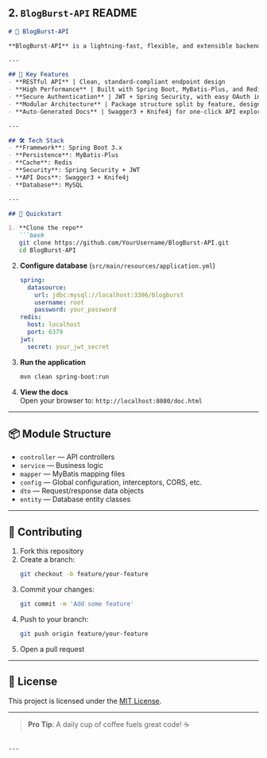 ## 2. `BlogBurst-API` README

```markdown
# 🚀 BlogBurst-API

**BlogBurst-API** is a lightning-fast, flexible, and extensible backend service for your blog platform, offering core features like article management, user authentication, comment threads, and tag categorization.

---

## 🎉 Key Features
- **RESTful API** | Clean, standard-compliant endpoint design  
- **High Performance** | Built with Spring Boot, MyBatis-Plus, and Redis caching  
- **Secure Authentication** | JWT + Spring Security, with easy OAuth integration  
- **Modular Architecture** | Package structure split by feature, designed for Open/Closed extension  
- **Auto-Generated Docs** | Swagger3 + Knife4j for one-click API exploration and testing  

---

## 🛠 Tech Stack
- **Framework**: Spring Boot 3.x  
- **Persistence**: MyBatis-Plus  
- **Cache**: Redis  
- **Security**: Spring Security + JWT  
- **API Docs**: Swagger3 + Knife4j  
- **Database**: MySQL  

---

## 🚀 Quickstart

1. **Clone the repo**  
   ```bash
   git clone https://github.com/YourUsername/BlogBurst-API.git
   cd BlogBurst-API
   ```
2. **Configure database** (`src/main/resources/application.yml`)  
   ```yaml
   spring:
     datasource:
       url: jdbc:mysql://localhost:3306/blogburst
       username: root
       password: your_password
   redis:
     host: localhost
     port: 6379
   jwt:
     secret: your_jwt_secret
   ```
3. **Run the application**  
   ```bash
   mvn clean spring-boot:run
   ```
4. **View the docs**  
   Open your browser to: `http://localhost:8080/doc.html`

---

## 📦 Module Structure
- `controller` — API controllers  
- `service` — Business logic  
- `mapper` — MyBatis mapping files  
- `config` — Global configuration, interceptors, CORS, etc.  
- `dto` — Request/response data objects  
- `entity` — Database entity classes  

---

## 🤝 Contributing
1. Fork this repository  
2. Create a branch:  
   ```bash
   git checkout -b feature/your-feature
   ```
3. Commit your changes:  
   ```bash
   git commit -m 'Add some feature'
   ```
4. Push to your branch:  
   ```bash
   git push origin feature/your-feature
   ```
5. Open a pull request  

---

## 📝 License
This project is licensed under the [MIT License](LICENSE).

---

> **Pro Tip**: A daily cup of coffee fuels great code! ☕
```

---

